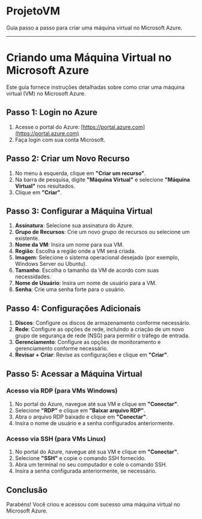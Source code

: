# ProjetoVM
Guia passo a passo para criar uma máquina virtual no Microsoft Azure.

----
# Criando uma Máquina Virtual no Microsoft Azure

Este guia fornece instruções detalhadas sobre como criar uma máquina virtual (VM) no Microsoft Azure.

## Passo 1: Login no Azure

1. Acesse o portal do Azure: [https://portal.azure.com](https://portal.azure.com)
2. Faça login com sua conta Microsoft.

## Passo 2: Criar um Novo Recurso

1. No menu à esquerda, clique em **"Criar um recurso"**.
2. Na barra de pesquisa, digite **"Máquina Virtual"** e selecione **"Máquina Virtual"** nos resultados.
3. Clique em **"Criar"**.

## Passo 3: Configurar a Máquina Virtual

1. **Assinatura**: Selecione sua assinatura do Azure.
2. **Grupo de Recursos**: Crie um novo grupo de recursos ou selecione um existente.
3. **Nome da VM**: Insira um nome para sua VM.
4. **Região**: Escolha a região onde a VM será criada.
5. **Imagem**: Selecione o sistema operacional desejado (por exemplo, Windows Server ou Ubuntu).
6. **Tamanho**: Escolha o tamanho da VM de acordo com suas necessidades.
7. **Nome de Usuário**: Insira um nome de usuário para a VM.
8. **Senha**: Crie uma senha forte para o usuário.

## Passo 4: Configurações Adicionais

1. **Discos**: Configure os discos de armazenamento conforme necessário.
2. **Rede**: Configure as opções de rede, incluindo a criação de um novo grupo de segurança de rede (NSG) para permitir o tráfego de entrada.
3. **Gerenciamento**: Configure as opções de monitoramento e gerenciamento conforme necessário.
4. **Revisar + Criar**: Revise as configurações e clique em **"Criar"**.

## Passo 5: Acessar a Máquina Virtual

### Acesso via RDP (para VMs Windows)

1. No portal do Azure, navegue até sua VM e clique em **"Conectar"**.
2. Selecione **"RDP"** e clique em **"Baixar arquivo RDP"**.
3. Abra o arquivo RDP baixado e clique em **"Conectar"**.
4. Insira o nome de usuário e a senha configurados anteriormente.

### Acesso via SSH (para VMs Linux)

1. No portal do Azure, navegue até sua VM e clique em **"Conectar"**.
2. Selecione **"SSH"** e copie o comando SSH fornecido.
3. Abra um terminal no seu computador e cole o comando SSH.
4. Insira a senha configurada anteriormente, se necessário.

## Conclusão

Parabéns! Você criou e acessou com sucesso uma máquina virtual no Microsoft Azure.

